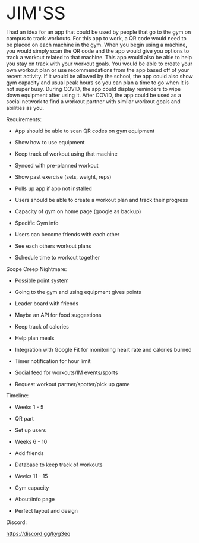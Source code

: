 <span style="font-size: 36pt;">JIM'SS</span>

I had an idea for an app that could be used by people that go to the gym on campus to track workouts. For this app to work, a QR code would need to be placed on each machine in the gym. When you begin using a machine, you would simply scan the QR code and the app would give you options to track a workout related to that machine. This app would also be able to help you stay on track with your workout goals. You would be able to create your own workout plan or use recommendations from the app based off of your recent activity. If it would be allowed by the school, the app could also show gym capacity and usual peak hours so you can plan a time to go when it is not super busy. During COVID, the app could display reminders to wipe down equipment after using it. After COVID, the app could be used as a social network to find a workout partner with similar workout goals and abilities as you.

<span style="font-weight: 400;">Requirements:</span>

*   <span style="font-weight: 400;">App should be able to scan QR codes on gym equipment</span>

*   <span style="font-weight: 400;">Show how to use equipment</span>
*   <span style="font-weight: 400;">Keep track of workout using that machine</span>
*   <span style="font-weight: 400;">Synced with pre-planned workout</span>
*   <span style="font-weight: 400;">Show past exercise (sets, weight, reps)</span>
*   <span style="font-weight: 400;">Pulls up app if app not installed</span>

*   <span style="font-weight: 400;">Users should be able to create a workout plan and track their progress</span>
*   <span style="font-weight: 400;">Capacity of gym on home page (google as backup)</span>
*   <span style="font-weight: 400;">Specific Gym info </span>
*   <span style="font-weight: 400;">Users can become friends with each other</span>

*   <span style="font-weight: 400;">See each others workout plans</span>
*   <span style="font-weight: 400;">Schedule time to workout together</span>

<span style="font-weight: 400;">Scope Creep Nightmare:</span>

*   <span style="font-weight: 400;">Possible point system</span>

*   <span style="font-weight: 400;">Going to the gym and using equipment gives points</span>
*   <span style="font-weight: 400;">Leader board with friends</span>

*   <span style="font-weight: 400;">Maybe an API for food suggestions</span>

*   <span style="font-weight: 400;">Keep track of calories</span>
*   <span style="font-weight: 400;">Help plan meals</span>

*   <span style="font-weight: 400;">Integration with Google Fit for monitoring heart rate and calories burned</span>
*   <span style="font-weight: 400;">Timer notification for hour limit</span>
*   <span style="font-weight: 400;">Social feed for workouts/IM events/sports</span>
*   <span style="font-weight: 400;">Request workout partner/spotter/pick up game</span>

<span style="font-weight: 400;">Timeline:</span>

*   <span style="font-weight: 400;">Weeks 1 - 5</span>

*   <span style="font-weight: 400;">QR part</span>
*   <span style="font-weight: 400;">Set up users</span>

*   <span style="font-weight: 400;">Weeks 6 - 10</span>

*   <span style="font-weight: 400;">Add friends</span>
*   <span style="font-weight: 400;">Database to keep track of workouts</span>

*   <span style="font-weight: 400;">Weeks 11 - 15</span>

*   <span style="font-weight: 400;">Gym capacity</span>
*   <span style="font-weight: 400;">About/info page</span>
*   <span style="font-weight: 400;">Perfect layout and design</span>

Discord:

[<span>https://discord.gg/kyg3eq</span>](https://discord.gg/kyg3eq)
